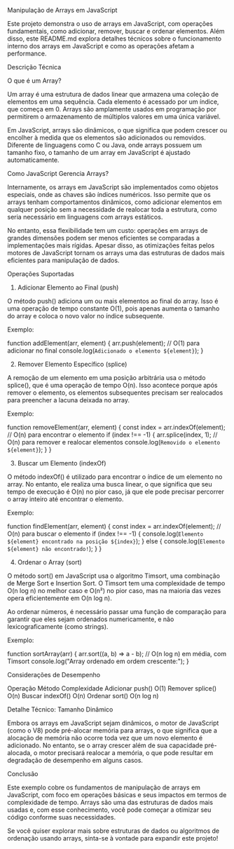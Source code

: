 Manipulação de Arrays em JavaScript

Este projeto demonstra o uso de arrays em JavaScript, com operações fundamentais, como adicionar, remover, buscar e ordenar elementos. Além disso, este README.md explora detalhes técnicos sobre o funcionamento interno dos arrays em JavaScript e como as operações afetam a performance.

Descrição Técnica

O que é um Array?

Um array é uma estrutura de dados linear que armazena uma coleção de elementos em uma sequência. Cada elemento é acessado por um índice, que começa em 0. Arrays são amplamente usados em programação por permitirem o armazenamento de múltiplos valores em uma única variável.

Em JavaScript, arrays são dinâmicos, o que significa que podem crescer ou encolher à medida que os elementos são adicionados ou removidos. Diferente de linguagens como C ou Java, onde arrays possuem um tamanho fixo, o tamanho de um array em JavaScript é ajustado automaticamente.

Como JavaScript Gerencia Arrays?

Internamente, os arrays em JavaScript são implementados como objetos especiais, onde as chaves são índices numéricos. Isso permite que os arrays tenham comportamentos dinâmicos, como adicionar elementos em qualquer posição sem a necessidade de realocar toda a estrutura, como seria necessário em linguagens com arrays estáticos.

No entanto, essa flexibilidade tem um custo: operações em arrays de grandes dimensões podem ser menos eficientes se comparadas a implementações mais rígidas. Apesar disso, as otimizações feitas pelos motores de JavaScript tornam os arrays uma das estruturas de dados mais eficientes para manipulação de dados.

Operações Suportadas

1. Adicionar Elemento ao Final (push)

O método push() adiciona um ou mais elementos ao final do array. Isso é uma operação de tempo constante O(1), pois apenas aumenta o tamanho do array e coloca o novo valor no índice subsequente.

Exemplo:

function addElement(arr, element) {
    arr.push(element); // O(1) para adicionar no final
    console.log(`Adicionado o elemento ${element}`);
}

2. Remover Elemento Específico (splice)

A remoção de um elemento em uma posição arbitrária usa o método splice(), que é uma operação de tempo O(n). Isso acontece porque após remover o elemento, os elementos subsequentes precisam ser realocados para preencher a lacuna deixada no array.

Exemplo:

function removeElement(arr, element) {
    const index = arr.indexOf(element); // O(n) para encontrar o elemento
    if (index !== -1) {
        arr.splice(index, 1); // O(n) para remover e realocar elementos
        console.log(`Removido o elemento ${element}`);
    }
}

3. Buscar um Elemento (indexOf)

O método indexOf() é utilizado para encontrar o índice de um elemento no array. No entanto, ele realiza uma busca linear, o que significa que seu tempo de execução é O(n) no pior caso, já que ele pode precisar percorrer o array inteiro até encontrar o elemento.

Exemplo:

function findElement(arr, element) {
    const index = arr.indexOf(element); // O(n) para buscar o elemento
    if (index !== -1) {
        console.log(`Elemento ${element} encontrado na posição ${index}`);
    } else {
        console.log(`Elemento ${element} não encontrado!`);
    }
}

4. Ordenar o Array (sort)

O método sort() em JavaScript usa o algoritmo Timsort, uma combinação de Merge Sort e Insertion Sort. O Timsort tem uma complexidade de tempo O(n log n) no melhor caso e O(n²) no pior caso, mas na maioria das vezes opera eficientemente em O(n log n).

Ao ordenar números, é necessário passar uma função de comparação para garantir que eles sejam ordenados numericamente, e não lexicograficamente (como strings).

Exemplo:

function sortArray(arr) {
    arr.sort((a, b) => a - b); // O(n log n) em média, com Timsort
    console.log("Array ordenado em ordem crescente:");
}


Considerações de Desempenho

Operação	Método	Complexidade
Adicionar	push()	    O(1)
Remover	    splice()	O(n)
Buscar	    indexOf()	O(n)
Ordenar	    sort()	    O(n log n)

Detalhe Técnico: Tamanho Dinâmico

Embora os arrays em JavaScript sejam dinâmicos, o motor de JavaScript (como o V8) pode pré-alocar memória para arrays, o que significa que a alocação de memória não ocorre toda vez que um novo elemento é adicionado. No entanto, se o array crescer além de sua capacidade pré-alocada, o motor precisará realocar a memória, o que pode resultar em degradação de desempenho em alguns casos.


Conclusão

Este exemplo cobre os fundamentos de manipulação de arrays em JavaScript, com foco em operações básicas e seus impactos em termos de complexidade de tempo. Arrays são uma das estruturas de dados mais usadas e, com esse conhecimento, você pode começar a otimizar seu código conforme suas necessidades.

Se você quiser explorar mais sobre estruturas de dados ou algoritmos de ordenação usando arrays, sinta-se à vontade para expandir este projeto!
